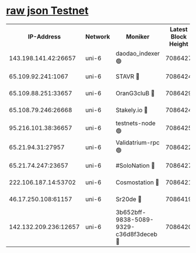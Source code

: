 [raw json Testnet](https://rpc-check.junot.stavr.tech/junot/rpc-junot-result.json)
=


<table><tr><th>IP-Address</th><th>Network</th><th>Moniker</th><th>Latest Block Height</th><th>Earliest Block Height</th><th>Catching Up</th><th>Tx Index</th><th>Voting Power</th><th>Scan Time</th></tr><tr><td>143.198.141.42:26657</td><td>uni-6</td><td>daodao_indexer 🟢</td><td>7086427</td><td>1</td><td>False</td><td>off</td><td>0</td><td>2024-01-16T02:48:34.358134453UTC</td></tr><tr><td>65.109.92.241:1067</td><td>uni-6</td><td>STAVR 🔴</td><td>7086424</td><td>1138541</td><td>False</td><td>on</td><td>6042</td><td>2024-01-16T02:48:23.932316272UTC</td></tr><tr><td>65.109.88.251:33657</td><td>uni-6</td><td>OranG3cluB 🔴</td><td>7086429</td><td>1138541</td><td>False</td><td>on</td><td>11</td><td>2024-01-16T02:48:38.812876434UTC</td></tr><tr><td>65.108.79.246:26668</td><td>uni-6</td><td>Stakely.io 🔴</td><td>7086424</td><td>1570872</td><td>False</td><td>on</td><td>1358933</td><td>2024-01-16T02:48:24.338569380UTC</td></tr><tr><td>95.216.101.38:36657</td><td>uni-6</td><td>testnets-node 🟢</td><td>7086425</td><td>1615130</td><td>False</td><td>on</td><td>0</td><td>2024-01-16T02:48:26.803943955UTC</td></tr><tr><td>65.21.94.31:27957</td><td>uni-6</td><td>Validatrium-rpc 🟢</td><td>7086422</td><td>2943363</td><td>False</td><td>on</td><td>0</td><td>2024-01-16T02:48:19.442279904UTC</td></tr><tr><td>65.21.74.247:23657</td><td>uni-6</td><td>#SoloNation 🔴</td><td>7086427</td><td>5208001</td><td>False</td><td>on</td><td>112</td><td>2024-01-16T02:48:33.433535647UTC</td></tr><tr><td>222.106.187.14:53702</td><td>uni-6</td><td>Cosmostation 🔴</td><td>7086421</td><td>5344501</td><td>False</td><td>on</td><td>110003</td><td>2024-01-16T02:48:17.051592446UTC</td></tr><tr><td>46.17.250.108:61157</td><td>uni-6</td><td>Sr20de 🔴</td><td>7086419</td><td>6419777</td><td>False</td><td>on</td><td>37</td><td>2024-01-16T02:48:12.345865677UTC</td></tr><tr><td>142.132.209.236:12657</td><td>uni-6</td><td>3b652bff-9838-5089-9329-c36d8f3deceb 🔴</td><td>7086420</td><td>7071280</td><td>False</td><td>on</td><td>157563</td><td>2024-01-16T02:48:15.534915252UTC</td></tr></table>